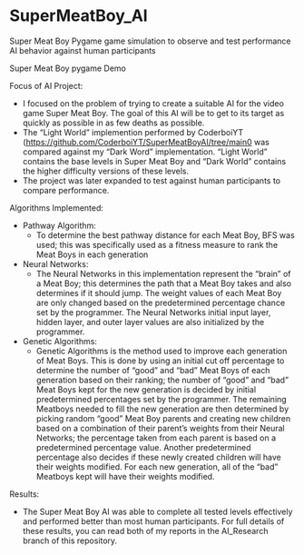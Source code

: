 # SuperMeatBoy_AI
Super Meat Boy Pygame game simulation to observe and test performance AI behavior against human participants

Super Meat Boy pygame Demo 


Focus of AI Project:
- I focused on the problem of trying to create a suitable AI for the video game Super Meat Boy. The goal of this AI will be to get to its target as quickly as possible in as few deaths as possible.
- The “Light World” implemention performed by CoderboiYT (https://github.com/CoderboiYT/SuperMeatBoyAI/tree/main0 was compared against my “Dark Word” implementation. “Light World” contains the base levels in Super Meat Boy and “Dark World” contains the higher difficulty versions of these levels.
- The project was later expanded to test against human participants to compare performance.

Algorithms Implemented:
- Pathway Algorithm:
  - To determine the best pathway distance for each Meat Boy, BFS was used; this was specifically used as a fitness measure to rank the Meat Boys in each generation
- Neural Networks:
  - The Neural Networks in this implementation represent the “brain” of a Meat Boy; this determines the path that a Meat Boy takes and also determines if it should jump. The weight values of each Meat Boy are only changed based on the predetermined percentage chance set by the programmer. The Neural Networks initial input layer, hidden layer, and outer layer values are also initialized by the programmer.
- Genetic Algorithms:
  - Genetic Algorithms is the method used to improve each generation of Meat Boys. This is done by using an initial cut off percentage to determine the number of “good” and “bad” Meat Boys of each generation based on their ranking; the number of “good” and “bad” Meat Boys kept for the new generation is decided by initial predetermined percentages set by the programmer. The remaining Meatboys needed to fill the new generation are then determined by picking random “good” Meat Boy parents and creating new children based on a combination of their parent’s weights from their Neural Networks; the percentage taken from each parent is based on a predetermined percentage value. Another predetermined percentage also decides if these newly created children will have their weights modified. For each new generation, all of the “bad” Meatboys kept will have their weights modified.

Results:
- The Super Meat Boy AI was able to complete all tested levels effectively and performed better than most human participants. For full details of these results, you can read both of my reports in the AI_Research branch of this repository.

